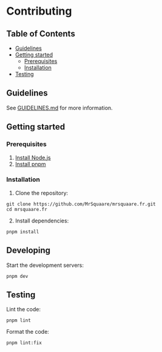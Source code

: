 # Contributing

## Table of Contents

- [Guidelines](#guidelines)
- [Getting started](#getting-started)
  - [Prerequisites](#prerequisites)
  - [Installation](#installation)
- [Testing](#testing)

## Guidelines

See [GUIDELINES.md](GUIDELINES.md) for more information.

## Getting started

### Prerequisites

1. [Install Node.js](https://nodejs.org/en/download/)
2. [Install pnpm](https://pnpm.io/installation)

### Installation

1. Clone the repository:

```shell script
git clone https://github.com/MrSquaare/mrsquaare.fr.git
cd mrsquaare.fr
```

2. Install dependencies:

```shell script
pnpm install
```

## Developing

Start the development servers:

```shell script
pnpm dev
```

## Testing

Lint the code:

```shell script
pnpm lint
```

Format the code:

```shell script
pnpm lint:fix
```
